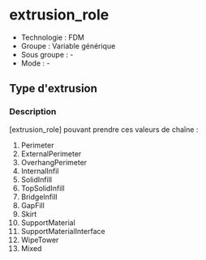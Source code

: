 # extrusion_role

* Technologie : FDM
* Groupe : Variable générique
* Sous groupe : -
* Mode : - 

## Type d'extrusion

### Description

[extrusion_role] pouvant prendre ces valeurs de chaîne : 

1. Perimeter
2. ExternalPerimeter
3. OverhangPerimeter
4. InternalInfil
5. SolidInfill
6. TopSolidInfill
7. BridgeInfill
8. GapFill
9. Skirt
10. SupportMaterial
11. SupportMaterialInterface
12. WipeTower
13. Mixed